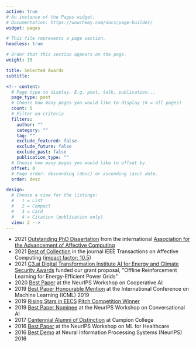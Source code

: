 ```yaml
---
active: true
# An instance of the Pages widget.
# Documentation: https://wowchemy.com/docs/page-builder/
widget: pages

# This file represents a page section.
headless: true

# Order that this section appears on the page.
weight: 15

title: Selected Awards
subtitle:

<!-- content:
  # Page type to display. E.g. post, talk, publication...
  page_type: post
  # Choose how many pages you would like to display (0 = all pages)
  count: 5
  # Filter on criteria
  filters:
    author: ""
    category: ""
    tag: ""
    exclude_featured: false
    exclude_future: false
    exclude_past: false
    publication_type: ""
  # Choose how many pages you would like to offset by
  offset: 0
  # Page order: descending (desc) or ascending (asc) date.
  order: desc

design:
  # Choose a view for the listings:
  #   1 = List
  #   2 = Compact
  #   3 = Card
  #   4 = Citation (publication only)
  view: 2 -->
---
```

- 2021 [Outstanding PhD Dissertation](https://aaac.world/aaac-outstanding-phd-dissertation-award-2020/) from the international [Association for the Advancement of Affective Computing](https://aaac.world/)
- 2021 [Best of Collection](./publication/personalized-multitask-learning-for-predicting-tomorrows-mood-stress-a/) in the journal IEEE Transactions on Affective Computing ([impact factor: 10.5](https://ieeexplore.ieee.org/xpl/RecentIssue.jsp?punumber=5165369))
- 2021 [C3.ai Digital Transformation Institute AI for Energy and Climate Security Awards](https://c3dti.ai/c3-announces-energy-climate-awards/) funded our grant proposal, "Offline Reinforcement Learning for Energy-Efficient Power Grids"
- 2020 [Best Paper](./publication/learning-social-learning) at the NeurIPS Workshop on Cooperative AI 
- 2019 [Best Paper Honourable Mention](./publication/social-influence-as-intrinsic-motivation-for-multiagent-deep-reinforce/) at the International Conference on Machine Learning (ICML) 2019
- 2019 [Rising Stars in EECS](https://www.eecs.mit.edu/news-events/announcements/mits-rising-stars-eecs-2019) [Pitch Competition Winner](https://publish.illinois.edu/rising-stars/)
- 2019 [Best Paper Nominee](./publication/hierarchical-reinforcement-learning-for-opendomain-dialog/) at the NeurIPS Workshop on Conversational AI
- 2017 [Centennial Alumni of Distinction](https://campioncollege.ca/resources/natasha-jaques/) at Campion College 
- 2016 [Best Paper](./publication/personalized-multitask-learning-for-predicting-tomorrows-mood-stress-a/) at the NeurIPS Workshop on ML for Healthcare
- 2016 [Best Demo](publication/interactive-musical-improvisation-with-magenta/) at Neural Information Processing Systems (NeurIPS) 2016